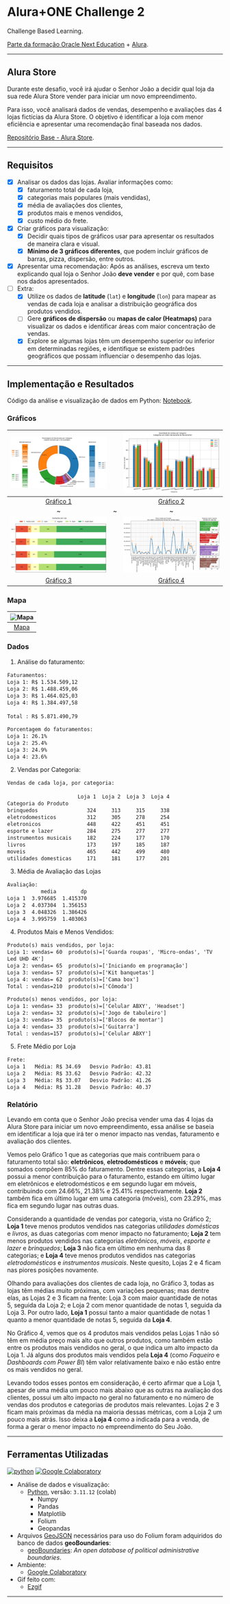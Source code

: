 
# Alura+ONE Challenge 2

Challenge Based Learning.

[Parte da formação Oracle Next Education](https://www.oracle.com/br/education/oracle-next-education/) + [Alura](https://www.alura.com.br/).

---

## Alura Store

Durante este desafio, você irá ajudar o Senhor João a decidir qual loja da sua rede Alura Store vender para iniciar um novo empreendimento.

Para isso, você analisará dados de vendas, desempenho e avaliações das 4 lojas fictícias da Alura Store. O objetivo é identificar a loja com menor eficiência e apresentar uma recomendação final baseada nos dados.

[Repositório Base - Alura Store](https://github.com/alura-es-cursos/challenge1-data-science/tree/main).

---

## Requisitos

- [x] Analisar os dados das lojas. Avaliar informações como:
    - [x] faturamento total de cada loja,
    - [x] categorias mais populares (mais vendidas),
    - [x] média de avaliações dos clientes,
    - [x] produtos mais e menos vendidos,
    - [x] custo médio do frete.
- [x] Criar gráficos para visualização:
    - [x] Decidir quais tipos de gráficos usar para apresentar os resultados de maneira clara e visual.
    - [x] **Mínimo de 3 gráficos diferentes**, que podem incluir gráficos de barras, pizza, dispersão, entre outros.
- [x] Apresentar uma recomendação: Após as análises, escreva um texto explicando qual loja o Senhor João **deve vender** e por quê, com base nos dados apresentados.
- [ ] Extra:
    - [x] Utilize os dados de **latitude** (`lat`) e **longitude** (`lon`) para mapear as vendas de cada loja e analisar a distribuição geográfica dos produtos vendidos.
    - [ ] Gere **gráficos de dispersão** ou **mapas de calor (Heatmaps)** para visualizar os dados e identificar áreas com maior concentração de vendas.
    - [x] Explore se algumas lojas têm um desempenho superior ou inferior em determinadas regiões, e identifique se existem padrões geográficos que possam influenciar o desempenho das lojas.

---

## Implementação e Resultados

Código da análise e visualização de dados em Python: [Notebook](./AluraStoreBr.ipynb).

### Gráficos

| <img src="./images/Gráfico-1.png" alt="Gráfico 1"/> | | <img src="./images/Gráfico-2.png" alt="Gráfico 2"/> |
| :---: | :---: | :---: |
| [Gráfico 1](./images/Gráfico-1.png) | | [Gráfico 2](./images/Gráfico-2.png) |
| ~ | ~ | ~ |
| <img src="./images/Gráfico-3.png" alt="Gráfico 3"/> | | <img src="./images/Gráfico-4.png" alt="Gráfico 4"/> |
| [Gráfico 3](./images/Gráfico-3.png) | | [Gráfico 4](./images/Gráfico-4.png) |

### Mapa

| <img src="./images/Mapa.gif" alt="Mapa"/> |
| :---: |
| [Mapa](./images/Mapa.gif) |

### Dados

1. Análise do faturamento:

```text
Faturamentos:
Loja 1: R$ 1.534.509,12
Loja 2: R$ 1.488.459,06
Loja 3: R$ 1.464.025,03
Loja 4: R$ 1.384.497,58

Total : R$ 5.871.490,79
```
```text
Porcentagem do faturamentos:
Loja 1: 26.1%
Loja 2: 25.4%
Loja 3: 24.9%
Loja 4: 23.6%
```

2. Vendas por Categoria:

```text
Vendas de cada loja, por categoria:

                       Loja 1  Loja 2  Loja 3  Loja 4
Categoria do Produto                                 
brinquedos                324     313     315     338
eletrodomesticos          312     305     278     254
eletronicos               448     422     451     451
esporte e lazer           284     275     277     277
instrumentos musicais     182     224     177     170
livros                    173     197     185     187
moveis                    465     442     499     480
utilidades domesticas     171     181     177     201
```

3. Média de Avaliação das Lojas

```text
Avaliação:
           media        dp
Loja 1  3.976685  1.415370
Loja 2  4.037304  1.356153
Loja 3  4.048326  1.386426
Loja 4  3.995759  1.403063
```

4. Produtos Mais e Menos Vendidos:

```text
Produto(s) mais vendidos, por loja:
Loja 1: vendas= 60  produto(s)=['Guarda roupas', 'Micro-ondas', 'TV Led UHD 4K']
Loja 2: vendas= 65  produto(s)=['Iniciando em programação']
Loja 3: vendas= 57  produto(s)=['Kit banquetas']
Loja 4: vendas= 62  produto(s)=['Cama box']
Total : vendas=210  produto(s)=['Cômoda']
```
```text
Produto(s) menos vendidos, por loja:
Loja 1: vendas= 33  produto(s)=['Celular ABXY', 'Headset']
Loja 2: vendas= 32  produto(s)=['Jogo de tabuleiro']
Loja 3: vendas= 35  produto(s)=['Blocos de montar']
Loja 4: vendas= 33  produto(s)=['Guitarra']
Total : vendas=157  produto(s)=['Celular ABXY']
```

5. Frete Médio por Loja

```text
Frete:
Loja 1   Média: R$ 34.69   Desvio Padrão: 43.81
Loja 2   Média: R$ 33.62   Desvio Padrão: 42.32
Loja 3   Média: R$ 33.07   Desvio Padrão: 41.26
Loja 4   Média: R$ 31.28   Desvio Padrão: 40.37
```

### Relatório

Levando em conta que o Senhor João precisa vender uma das 4 lojas da Alura Store para iniciar um novo empreendimento, essa análise se baseia em identificar a loja que irá ter o menor impacto nas vendas, faturamento e avaliação dos clientes.

Vemos pelo Gráfico 1 que as categorias que mais contribuem para o faturamento total são: **eletrônicos**, **eletrodomésticos** e **móveis**; que somados compõem 85% do faturamento. Dentre essas categorias, a **Loja 4** possui a menor contribuição para o faturamento, estando em último lugar em eletrônicos e eletrodomésticos e em segundo lugar em móveis, contribuindo com 24.66%, 21.38% e 25.41% respectivamente. **Loja 2** também fica em último lugar em uma categoria (móveis), com 23.29%, mas fica em segundo lugar nas outras duas.

Considerando a quantidade de vendas por categoria, vista no Gráfico 2; **Loja 1** teve menos produtos vendidos nas categorias _utilidades domésticas_ e _livros_, as duas categorias com menor impacto no faturamento; **Loja 2** tem menos produtos vendidos nas categorias _eletrônicos_, _móveis_, _esporte e lazer_ e _brinquedos_; **Loja 3** não fica em último em nenhuma das 8 categorias; e **Loja 4** teve menos produtos vendidos nas categorias _eletrodomésticos_ e _instrumentos musicais_. Neste quesito, Lojas 2 e 4 ficam nas piores posições novamente.

Olhando para avaliações dos clientes de cada loja, no Gráfico 3, todas as lojas têm médias muito próximas, com variações pequenas; mas dentre elas, as Lojas 2 e 3 ficam na frente: Loja 3 com maior quantidade de notas 5, seguida da Loja 2; e Loja 2 com menor quantidade de notas 1, seguida da Loja 3. Por outro lado, **Loja 1** possui tanto a maior quantidade de notas 1 quanto a menor quantidade de notas 5, seguida da **Loja 4**.

No Gráfico 4, vemos que os 4 produtos mais vendidos pelas Lojas 1 não só têm em média preço mais alto que outros produtos, como também estão entre os produtos mais vendidos no geral, o que indica um alto impacto da Loja 1. Já alguns dos produtos mais vendidos pela **Loja 4** (como _Faqueiro_ e _Dashboards com Power BI_) têm valor relativamente baixo e não estão entre os mais vendidos no geral.

Levando todos esses pontos em consideração, é certo afirmar que a Loja 1, apesar de uma média um pouco mais abaixo que as outras na avaliação dos clientes, possui um alto impacto no geral no faturamento e no número de vendas dos produtos e categorias de produtos mais relevantes. Lojas 2 e 3 ficam mais próximas da média na maioria dessas métricas, com a Loja 2 um pouco mais atrás. Isso deixa a **Loja 4** como a indicada para a venda, de forma a gerar o menor impacto no empreendimento do Seu João.

---

## Ferramentas Utilizadas

[<img src="https://www.vectorlogo.zone/logos/python/python-icon.svg" 
      alt="python"
      width="40"
      height="40"/>][python]
[<img src="https://upload.wikimedia.org/wikipedia/commons/d/d0/Google_Colaboratory_SVG_Logo.svg"
      alt="Google Colaboratory"
      height="40"/>][colab]

[python]:https://www.python.org/
[colab]:https://colab.google/

- Análise de dados e visualização:
  - [Python][python], versão: `3.11.12` (colab)
    - Numpy
    - Pandas
    - Matplotlib
    - Folium
    - Geopandas
- Arquivos [GeoJSON](https://en.wikipedia.org/wiki/GeoJSON) necessários para uso do Folium foram adquiridos do banco de dados **geoBoundaries**:
  - [geoBoundaries](https://www.geoboundaries.org): _An open database of political administrative boundaries_.
- Ambiente:
  - [Google Colaboratory][colab]
- Gif feito com:
  - [Ezgif](https://ezgif.com)

---